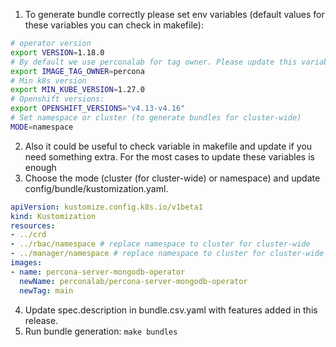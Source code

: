 1. To generate bundle correctly please set env variables (default values for these variables you can check in makefile): 
```bash
# operator version
export VERSION=1.18.0
# By default we use perconalab for tag owner. Please update this variable to use another repo
export IMAGE_TAG_OWNER=percona
# Min k8s version
export MIN_KUBE_VERSION=1.27.0
# Openshift versions:
export OPENSHIFT_VERSIONS="v4.13-v4.16"
# Set namespace or cluster (to generate bundles for cluster-wide)
MODE=namespace
```
2. Also it could be useful to check variable in makefile and update if you need something extra. For the most cases to update these variables is enough
3. Choose the mode (cluster (for cluster-wide) or namespace) and update config/bundle/kustomization.yaml.
```yaml
apiVersion: kustomize.config.k8s.io/v1beta1
kind: Kustomization
resources:
- ../crd
- ../rbac/namespace # replace namespace to cluster for cluster-wide
- ../manager/namespace # replace namespace to cluster for cluster-wide 
images:
- name: percona-server-mongodb-operator
  newName: perconalab/percona-server-mongodb-operator
  newTag: main
```
4. Update spec.description in bundle.csv.yaml with features added in this release.
5. Run bundle generation:
```make bundles```
